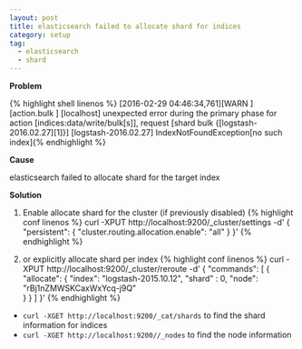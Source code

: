 ```yaml
---
layout: post
title: elasticsearch failed to allocate shard for indices
category: setup
tag:
  - elasticsearch
  - shard
---
```


**Problem**

{% highlight shell linenos %}
[2016-02-29 04:46:34,761][WARN ][action.bulk              ] [localhost] unexpected error during the primary phase for action [indices:data/write/bulk[s]], request [shard 
bulk {[logstash-2016.02.27][1]}]
[logstash-2016.02.27] IndexNotFoundException[no such index]{% endhighlight %}

**Cause**

elasticsearch failed to allocate shard for the target index

**Solution**

1. Enable allocate shard for the cluster (if previously disabled)
{% highlight conf linenos %}
curl -XPUT http://localhost:9200/_cluster/settings -d'
{
  "persistent": {
    "cluster.routing.allocation.enable": "all"
  }
}'
{% endhighlight %}

2. or explicitly allocate shard per index
{% highlight conf linenos %}
curl -XPUT http://localhost:9200/_cluster/reroute -d'
{
    "commands": [
        {
            "allocate": {
                "index": "logstash-2015.10.12",
                "shard" : 0, 
                "node": "rBj1nZMWSKCaxWxYcq-j9Q"                    
            }
        }
    ]
}'
{% endhighlight %}

* `curl -XGET http://localhost:9200/_cat/shards` to find the shard information for indices
* `curl -XGET http://localhost:9200//_nodes` to find the node information
